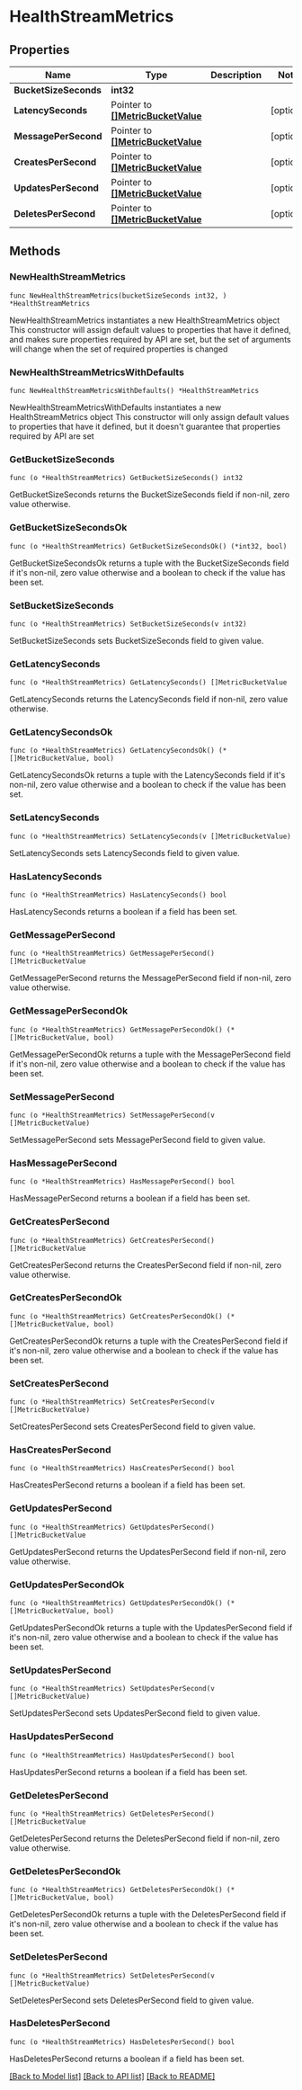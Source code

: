# HealthStreamMetrics

## Properties

Name | Type | Description | Notes
------------ | ------------- | ------------- | -------------
**BucketSizeSeconds** | **int32** |  | 
**LatencySeconds** | Pointer to [**[]MetricBucketValue**](MetricBucketValue.md) |  | [optional] 
**MessagePerSecond** | Pointer to [**[]MetricBucketValue**](MetricBucketValue.md) |  | [optional] 
**CreatesPerSecond** | Pointer to [**[]MetricBucketValue**](MetricBucketValue.md) |  | [optional] 
**UpdatesPerSecond** | Pointer to [**[]MetricBucketValue**](MetricBucketValue.md) |  | [optional] 
**DeletesPerSecond** | Pointer to [**[]MetricBucketValue**](MetricBucketValue.md) |  | [optional] 

## Methods

### NewHealthStreamMetrics

`func NewHealthStreamMetrics(bucketSizeSeconds int32, ) *HealthStreamMetrics`

NewHealthStreamMetrics instantiates a new HealthStreamMetrics object
This constructor will assign default values to properties that have it defined,
and makes sure properties required by API are set, but the set of arguments
will change when the set of required properties is changed

### NewHealthStreamMetricsWithDefaults

`func NewHealthStreamMetricsWithDefaults() *HealthStreamMetrics`

NewHealthStreamMetricsWithDefaults instantiates a new HealthStreamMetrics object
This constructor will only assign default values to properties that have it defined,
but it doesn't guarantee that properties required by API are set

### GetBucketSizeSeconds

`func (o *HealthStreamMetrics) GetBucketSizeSeconds() int32`

GetBucketSizeSeconds returns the BucketSizeSeconds field if non-nil, zero value otherwise.

### GetBucketSizeSecondsOk

`func (o *HealthStreamMetrics) GetBucketSizeSecondsOk() (*int32, bool)`

GetBucketSizeSecondsOk returns a tuple with the BucketSizeSeconds field if it's non-nil, zero value otherwise
and a boolean to check if the value has been set.

### SetBucketSizeSeconds

`func (o *HealthStreamMetrics) SetBucketSizeSeconds(v int32)`

SetBucketSizeSeconds sets BucketSizeSeconds field to given value.


### GetLatencySeconds

`func (o *HealthStreamMetrics) GetLatencySeconds() []MetricBucketValue`

GetLatencySeconds returns the LatencySeconds field if non-nil, zero value otherwise.

### GetLatencySecondsOk

`func (o *HealthStreamMetrics) GetLatencySecondsOk() (*[]MetricBucketValue, bool)`

GetLatencySecondsOk returns a tuple with the LatencySeconds field if it's non-nil, zero value otherwise
and a boolean to check if the value has been set.

### SetLatencySeconds

`func (o *HealthStreamMetrics) SetLatencySeconds(v []MetricBucketValue)`

SetLatencySeconds sets LatencySeconds field to given value.

### HasLatencySeconds

`func (o *HealthStreamMetrics) HasLatencySeconds() bool`

HasLatencySeconds returns a boolean if a field has been set.

### GetMessagePerSecond

`func (o *HealthStreamMetrics) GetMessagePerSecond() []MetricBucketValue`

GetMessagePerSecond returns the MessagePerSecond field if non-nil, zero value otherwise.

### GetMessagePerSecondOk

`func (o *HealthStreamMetrics) GetMessagePerSecondOk() (*[]MetricBucketValue, bool)`

GetMessagePerSecondOk returns a tuple with the MessagePerSecond field if it's non-nil, zero value otherwise
and a boolean to check if the value has been set.

### SetMessagePerSecond

`func (o *HealthStreamMetrics) SetMessagePerSecond(v []MetricBucketValue)`

SetMessagePerSecond sets MessagePerSecond field to given value.

### HasMessagePerSecond

`func (o *HealthStreamMetrics) HasMessagePerSecond() bool`

HasMessagePerSecond returns a boolean if a field has been set.

### GetCreatesPerSecond

`func (o *HealthStreamMetrics) GetCreatesPerSecond() []MetricBucketValue`

GetCreatesPerSecond returns the CreatesPerSecond field if non-nil, zero value otherwise.

### GetCreatesPerSecondOk

`func (o *HealthStreamMetrics) GetCreatesPerSecondOk() (*[]MetricBucketValue, bool)`

GetCreatesPerSecondOk returns a tuple with the CreatesPerSecond field if it's non-nil, zero value otherwise
and a boolean to check if the value has been set.

### SetCreatesPerSecond

`func (o *HealthStreamMetrics) SetCreatesPerSecond(v []MetricBucketValue)`

SetCreatesPerSecond sets CreatesPerSecond field to given value.

### HasCreatesPerSecond

`func (o *HealthStreamMetrics) HasCreatesPerSecond() bool`

HasCreatesPerSecond returns a boolean if a field has been set.

### GetUpdatesPerSecond

`func (o *HealthStreamMetrics) GetUpdatesPerSecond() []MetricBucketValue`

GetUpdatesPerSecond returns the UpdatesPerSecond field if non-nil, zero value otherwise.

### GetUpdatesPerSecondOk

`func (o *HealthStreamMetrics) GetUpdatesPerSecondOk() (*[]MetricBucketValue, bool)`

GetUpdatesPerSecondOk returns a tuple with the UpdatesPerSecond field if it's non-nil, zero value otherwise
and a boolean to check if the value has been set.

### SetUpdatesPerSecond

`func (o *HealthStreamMetrics) SetUpdatesPerSecond(v []MetricBucketValue)`

SetUpdatesPerSecond sets UpdatesPerSecond field to given value.

### HasUpdatesPerSecond

`func (o *HealthStreamMetrics) HasUpdatesPerSecond() bool`

HasUpdatesPerSecond returns a boolean if a field has been set.

### GetDeletesPerSecond

`func (o *HealthStreamMetrics) GetDeletesPerSecond() []MetricBucketValue`

GetDeletesPerSecond returns the DeletesPerSecond field if non-nil, zero value otherwise.

### GetDeletesPerSecondOk

`func (o *HealthStreamMetrics) GetDeletesPerSecondOk() (*[]MetricBucketValue, bool)`

GetDeletesPerSecondOk returns a tuple with the DeletesPerSecond field if it's non-nil, zero value otherwise
and a boolean to check if the value has been set.

### SetDeletesPerSecond

`func (o *HealthStreamMetrics) SetDeletesPerSecond(v []MetricBucketValue)`

SetDeletesPerSecond sets DeletesPerSecond field to given value.

### HasDeletesPerSecond

`func (o *HealthStreamMetrics) HasDeletesPerSecond() bool`

HasDeletesPerSecond returns a boolean if a field has been set.


[[Back to Model list]](../README.md#documentation-for-models) [[Back to API list]](../README.md#documentation-for-api-endpoints) [[Back to README]](../README.md)



